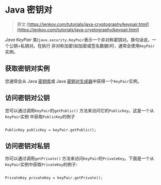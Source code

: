 # Java 密钥对

> 原文:[https://jenkov.com/tutorials/java-cryptography/keypair.html](https://jenkov.com/tutorials/java-cryptography/keypair.html)

*Java KeyPair* 类(`java.security.KeyPair`表示一个非对称密钥对。换句话说，一个公钥+私钥对。在执行 非对称加密(如加密或签名数据)时，通常会使用`KeyPair`实例。

## 获取密钥对实例

您通常会从 Java [密钥库](keystore.html)或 Java [密钥对生成器](keypairgenerator.html)中获得一个`KeyPair`实例。

## 访问密钥对公钥

您可以通过调用`KeyPair`的`getPublic()` 方法来访问它的`PublicKey`。这是一个从`KeyPair`实例 中获取`PublicKey`的例子

```

PublicKey publicKey = keyPair.getPublic();

```

## 访问密钥对私钥

你可以通过调用`getPrivate()` 方法来访问`KeyPair`的`PrivateKey`。下面是一个从`KeyPair`实例中获取`PrivateKey`的例子:

```

PrivateKey privateKey = keyPair.getPrivate();

```